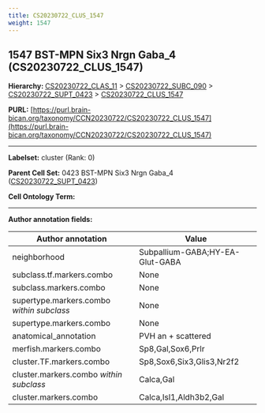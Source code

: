 ```yaml
---
title: CS20230722_CLUS_1547
weight: 1547
---
```

## 1547 BST-MPN Six3 Nrgn Gaba_4 (CS20230722_CLUS_1547)
<b>Hierarchy: </b>
[CS20230722_CLAS_11](../CS20230722_CLAS_11) >
[CS20230722_SUBC_090](../CS20230722_SUBC_090) >
[CS20230722_SUPT_0423](../CS20230722_SUPT_0423) >
[CS20230722_CLUS_1547](../CS20230722_CLUS_1547)

**PURL:** [https://purl.brain-bican.org/taxonomy/CCN20230722/CS20230722_CLUS_1547](https://purl.brain-bican.org/taxonomy/CCN20230722/CS20230722_CLUS_1547)

---


**Labelset:** cluster (Rank: 0)

**Parent Cell Set:** 0423 BST-MPN Six3 Nrgn Gaba_4 ([CS20230722_SUPT_0423](../CS20230722_SUPT_0423))



**Cell Ontology Term:** 

[MARKER GENES.]: #


---

[TRANSFERRED ANNOTATIONS.]: #


[AUTHOR ANNOTATION FIELDS.]: #


**Author annotation fields:**

| Author annotation | Value |
|-------------------|-------|
|neighborhood|Subpallium-GABA;HY-EA-Glut-GABA|
|subclass.tf.markers.combo|None|
|subclass.markers.combo|None|
|supertype.markers.combo _within subclass_|None|
|supertype.markers.combo|None|
|anatomical_annotation|PVH an + scattered|
|merfish.markers.combo|Sp8,Gal,Sox6,Prlr|
|cluster.TF.markers.combo|Sp8,Sox6,Six3,Glis3,Nr2f2|
|cluster.markers.combo _within subclass_|Calca,Gal|
|cluster.markers.combo|Calca,Isl1,Aldh3b2,Gal|
